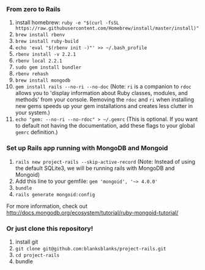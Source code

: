 ### From zero to Rails
1. install homebrew:
`ruby -e "$(curl -fsSL https://raw.githubusercontent.com/Homebrew/install/master/install)"`
2. `brew install rbenv`
3. `brew install ruby-build`
4. `echo 'eval "$(rbenv init -)"' >> ~/.bash_profile`
5. `rbenv install -v 2.2.1`
6. `rbenv local 2.2.1`
7. `sudo gem install bundler`
8. `rbenv rehash`
9. `brew install mongodb`
10. `gem install rails --no-ri --no-doc` (Note: `ri` is a companion to `rdoc` allows you to 'display information about Ruby classes, modules, and methods' from your console. Removing the `rdoc` and `ri` when installing new gems speeds up your gem installations and creates less clutter in your system.)
11. `echo "gem: --no-ri --no-rdoc" > ~/.gemrc` (This is optional. If you want to default not having the documentation, add these flags to your global `gemrc` definition.)

### Set up Rails app running with MongoDB and Mongoid
1. `rails new project-rails --skip-active-record` (Note: Instead of using the default SQLite3, we will be running rails with MongoDB and Mongoid)
2. Add this line to your gemfile: `gem 'mongoid', '~> 4.0.0'`
3. `bundle`
4. `rails generate mongoid:config`

For more information, check out http://docs.mongodb.org/ecosystem/tutorial/ruby-mongoid-tutorial/

### Or just clone this repository!
1. install git
2. `git clone git@github.com:blanksblanks/project-rails.git`
3. `cd project-rails`
4. bundle
